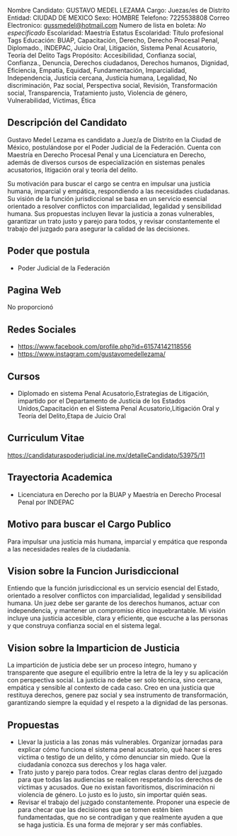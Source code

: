 Nombre Candidato: GUSTAVO MEDEL LEZAMA
Cargo: Juezas/es de Distrito
Entidad: CIUDAD DE MEXICO
Sexo: HOMBRE
Telefono: 7225538808
Correo Electronico: gussmedel@hotmail.com
Numero de lista en boleta: *No especificado*
Escolaridad: Maestría
Estatus Escolaridad: Título profesional
Tags Educación: BUAP, Capacitación, Derecho, Derecho Procesal Penal, Diplomado., INDEPAC, Juicio Oral, Litigación, Sistema Penal Acusatorio, Teoría del Delito
Tags Propósito: Accesibilidad, Confianza social, Confianza., Denuncia, Derechos ciudadanos, Derechos humanos, Dignidad, Eficiencia, Empatía, Equidad, Fundamentación, Imparcialidad, Independencia, Justicia cercana, Justicia humana, Legalidad, No discriminación, Paz social, Perspectiva social, Revisión, Transformación social, Transparencia, Tratamiento justo, Violencia de género, Vulnerabilidad, Víctimas, Ética


## Descripción del Candidato 

Gustavo Medel Lezama es candidato a Juez/a de Distrito en la Ciudad de México, postulándose por el Poder Judicial de la Federación. Cuenta con Maestría en Derecho Procesal Penal y una Licenciatura en Derecho, además de diversos cursos de especialización en sistemas penales acusatorios, litigación oral y teoría del delito. 

Su motivación para buscar el cargo se centra en impulsar una justicia humana, imparcial y empática, respondiendo a las necesidades ciudadanas. Su visión de la función jurisdiccional se basa en un servicio esencial orientado a resolver conflictos con imparcialidad, legalidad y sensibilidad humana. Sus propuestas incluyen llevar la justicia a zonas vulnerables, garantizar un trato justo y parejo para todos, y revisar constantemente el trabajo del juzgado para asegurar la calidad de las decisiones.


## Poder que postula

- Poder Judicial de la Federación


## Pagina Web

No proporcionó


## Redes Sociales

- https://www.facebook.com/profile.php?id=61574142118556
- https://www.instagram.com/gustavomedellezama/


## Cursos

- Diplomado en sistema Penal Acusatorio,Estrategias de Litigación, impartido por el Departamento de Justicia de los Estados Unidos,Capacitación en el Sistema Penal Acusatorio,Litigación Oral y Teoría del Delito,Etapa de Juicio Oral


## Curriculum Vitae

https://candidaturaspoderjudicial.ine.mx/detalleCandidato/53975/11


## Trayectoria Academica

- Licenciatura en Derecho por la BUAP y Maestría en Derecho Procesal Penal por INDEPAC


## Motivo para buscar el Cargo Publico

Para impulsar una justicia más humana, imparcial y empática que responda a las necesidades reales de la ciudadanía.


## Vision sobre la Funcion Jurisdiccional

Entiendo que la función jurisdiccional es un servicio esencial del Estado, orientado a resolver conflictos con imparcialidad, legalidad y sensibilidad humana. Un juez debe ser garante de los derechos humanos, actuar con independencia, y mantener un compromiso ético inquebrantable. Mi visión incluye una justicia accesible, clara y eficiente, que escuche a las personas y que construya confianza social en el sistema legal.


## Vision sobre la Imparticion de Justicia

La impartición de justicia debe ser un proceso íntegro, humano y transparente que asegure el equilibrio entre la letra de la ley y su aplicación con perspectiva social. La justicia no debe ser solo técnica, sino cercana, empática y sensible al contexto de cada caso. Creo en una justicia que restituya derechos, genere paz social y sea instrumento de transformación, garantizando siempre la equidad y el respeto a la dignidad de las personas.


## Propuestas

- Llevar la justicia a las zonas más vulnerables. Organizar jornadas para explicar cómo funciona el sistema penal acusatorio, qué hacer si eres víctima o testigo de un delito, y cómo denunciar sin miedo. Que la ciudadanía conozca sus derechos y los haga valer.
- Trato justo y parejo para todos. Crear reglas claras dentro del juzgado para que todas las audiencias se realicen respetando los derechos de víctimas y acusados. Que no existan favoritismos, discriminación ni violencia de género. Lo justo es lo justo, sin importar quién seas.
- Revisar el trabajo del juzgado constantemente. Proponer una especie de para checar que las decisiones que se tomen estén bien fundamentadas, que no se contradigan y que realmente ayuden a que se haga justicia. Es una forma de mejorar y ser más confiables.

